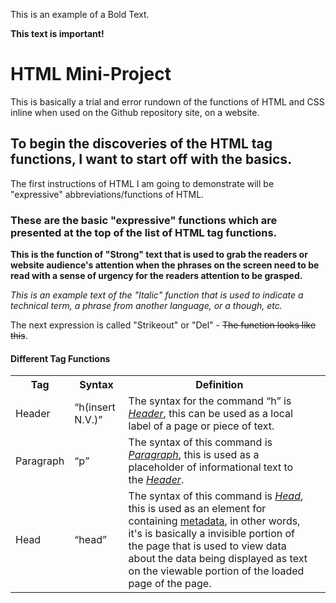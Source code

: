 <!DOCTYPE html>
<html lang=en>
<link rel="stylesheet" href="mystyle.css">
<p><bold>This is an example of a Bold Text.</bold></p>
<p><strong>This text is important!</strong></p>
<head>



<h1>HTML Mini-Project</h1>
<p>This is basically a trial and error rundown of the functions of HTML and CSS inline when used on the Github repository site, on a website.</p>

<h2>To begin the discoveries of the HTML tag functions, I want to start off with the basics.</h2>
<p>The first instructions of HTML I am going to demonstrate will be "expressive" abbreviations/functions of HTML.</p>

<h3>These are the basic "expressive" functions which are presented at the top of the list of HTML tag functions.</h3>

<p><strong>This is the function of "Strong" text that is used to grab the readers or website audience's attention when the phrases on the screen need to be read with a sense of urgency for the readers attention to be grasped.</strong></p>

<p><i>This is an example text of the "Italic" function that is used to indicate a technical term, a phrase from another language, or a though, etc.</i></p>

<p>The next expression is called "Strikeout" or "Del" - <del>The function looks like this</del>.</p>

<h4>Different Tag Functions</h4>

<table>
  <tr>
    <th>Tag</th>
    <th>Syntax</th>
    <th>Definition<th>
  </tr>
  <tr>
    <td>Header</td>
    <td><q>h(insert N.V.)</q></td>
    <td>The syntax for the command <q>h</q> is <i><ins>Header</ins></i>, this can be used as a local label of a page or piece of text.
  </tr>
  <tr>
    <td>Paragraph</td>
    <td><q>p</q></td>
    <td>The syntax of this command is <i><ins>Paragraph</ins></i>, this is used as a placeholder of informational text to the <i><ins>Header</ins></i>.
  </tr>
  <tr>
    <td>Head</td>
    <td><q>head</q></td>
    <td>The syntax of this command is <i><ins>Head</ins></i>, this is used as an element for containing <ins>metadata</ins>, in other words, it's is basically a invisible portion of the page that is used to view data about the data being displayed as text on the viewable portion of the loaded page of the page.</td>
    </tr>
</table>



